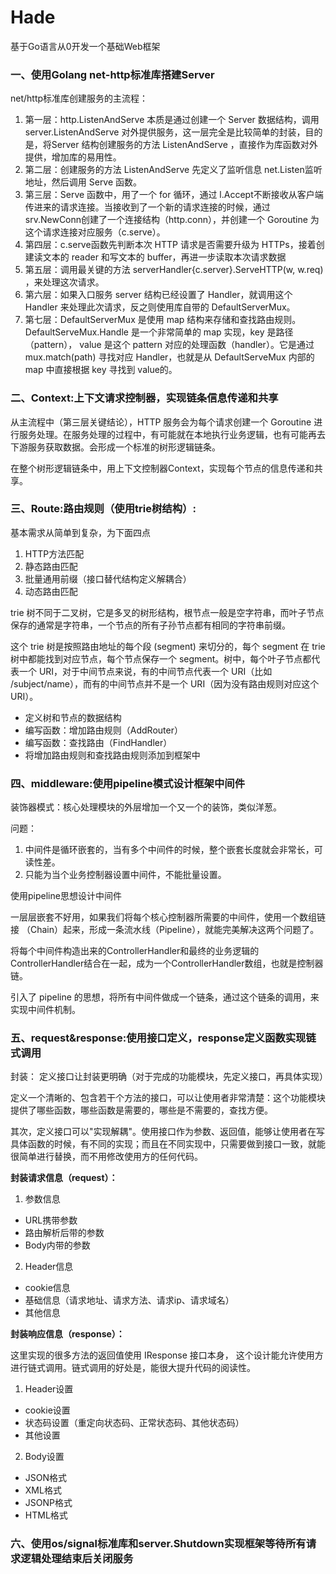 # Hade

基于Go语言从0开发一个基础Web框架

### 一、使用Golang net-http标准库搭建Server

net/http标准库创建服务的主流程：

1. 第一层：http.ListenAndServe 本质是通过创建一个 Server 数据结构，调用server.ListenAndServe 对外提供服务，这一层完全是比较简单的封装，目的是，将Server 结构创建服务的方法 ListenAndServe ，直接作为库函数对外提供，增加库的易用性。
2. 第二层：创建服务的方法 ListenAndServe 先定义了监听信息 net.Listen监听地址，然后调用 Serve 函数。
3. 第三层：Serve 函数中，用了一个 for 循环，通过 l.Accept不断接收从客户端传进来的请求连接。当接收到了一个新的请求连接的时候，通过 srv.NewConn创建了一个连接结构（http.conn），并创建一个 Goroutine 为这个请求连接对应服务（c.serve）。
4. 第四层：c.serve函数先判断本次 HTTP 请求是否需要升级为 HTTPs，接着创建读文本的 reader 和写文本的 buffer，再进一步读取本次请求数据
5. 第五层：调用最关键的方法 serverHandler{c.server}.ServeHTTP(w, w.req) ，来处理这次请求。
6. 第六层：如果入口服务 server 结构已经设置了 Handler，就调用这个 Handler 来处理此次请求，反之则使用库自带的 DefaultServerMux。
7. 第七层：DefaultServerMux 是使用 map 结构来存储和查找路由规则。DefaultServeMux.Handle 是一个非常简单的 map 实现，key 是路径（pattern）， value 是这个 pattern 对应的处理函数（handler）。它是通过 mux.match(path) 寻找对应 Handler，也就是从 DefaultServeMux 内部的 map 中直接根据 key 寻找到 value的。

### 二、Context:上下文请求控制器，实现链条信息传递和共享

从主流程中（第三层关键结论），HTTP 服务会为每个请求创建一个 Goroutine 进行服务处理。在服务处理的过程中，有可能就在本地执行业务逻辑，也有可能再去下游服务获取数据。会形成一个标准的树形逻辑链条。

在整个树形逻辑链条中，用上下文控制器Context，实现每个节点的信息传递和共享。

### 三、Route:路由规则（使用trie树结构）:


基本需求从简单到复杂，为下面四点
1. HTTP方法匹配
2. 静态路由匹配
3. 批量通用前缀（接口替代结构定义解耦合）
4. 动态路由匹配

trie 树不同于二叉树，它是多叉的树形结构，根节点一般是空字符串，而叶子节点保存的通常是字符串，一个节点的所有子孙节点都有相同的字符串前缀。

这个 trie 树是按照路由地址的每个段 (segment) 来切分的，每个 segment 在 trie 树中都能找到对应节点，每个节点保存一个 segment。树中，每个叶子节点都代表一个 URI，对于中间节点来说，有的中间节点代表一个 URI（比如 /subject/name），而有的中间节点并不是一个 URI（因为没有路由规则对应这个 URI）。
 
- 定义树和节点的数据结构
- 编写函数：增加路由规则（AddRouter）
- 编写函数：查找路由（FindHandler）
- 将增加路由规则和查找路由规则添加到框架中

### 四、middleware:使用pipeline模式设计框架中间件

装饰器模式：核心处理模块的外层增加一个又一个的装饰，类似洋葱。

问题：

1. 中间件是循环嵌套的，当有多个中间件的时候，整个嵌套长度就会非常长，可读性差。
2. 只能为当个业务控制器设置中间件，不能批量设置。

使用pipeline思想设计中间件

一层层嵌套不好用，如果我们将每个核心控制器所需要的中间件，使用一个数组链接 （Chain）起来，形成一条流水线（Pipeline），就能完美解决这两个问题了。

将每个中间件构造出来的ControllerHandler和最终的业务逻辑的ControllerHandler结合在一起，成为一个ControllerHandler数组，也就是控制器链。

引入了 pipeline 的思想，将所有中间件做成一个链条，通过这个链条的调用，来实现中间件机制。

### 五、request&response:使用接口定义，response定义函数实现链式调用

封装： 定义接口让封装更明确（对于完成的功能模块，先定义接口，再具体实现）

定义一个清晰的、包含若干个方法的接口，可以让使用者非常清楚：这个功能模块提供了哪些函数，哪些函数是需要的，哪些是不需要的，查找方便。

其次，定义接口可以"实现解耦"。使用接口作为参数、返回值，能够让使用者在写具体函数的时候，有不同的实现；而且在不同实现中，只需要做到接口一致，就能很简单进行替换，而不用修改使用方的任何代码。


**封装请求信息（request）：**

1. 参数信息
- URL携带参数
- 路由解析后带的参数
- Body内带的参数
2. Header信息

- cookie信息
- 基础信息（请求地址、请求方法、请求ip、请求域名）
- 其他信息

**封装响应信息（response）：**

这里实现的很多方法的返回值使用 IResponse 接口本身， 这个设计能允许使用方进行链式调用。链式调用的好处是，能很大提升代码的阅读性。

1. Header设置

- cookie设置
- 状态码设置（重定向状态码、正常状态码、其他状态码）
- 其他设置

2. Body设置

- JSON格式
- XML格式
- JSONP格式
- HTML格式


### 六、使用os/signal标准库和server.Shutdown实现框架等待所有请求逻辑处理结束后关闭服务